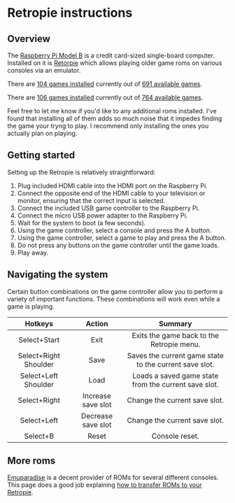 # Retropie instructions

## Overview

The [Raspberry Pi Model B](https://en.wikipedia.org/wiki/Raspberry_Pi) is a credit card-sized single-board computer. Installed on it is [Retorpie](https://retropie.org.uk/) which allows playing older game roms on various consoles via an emulator.

There are [104 games installed](installed-nes.md) currently out of [691 available games](nes.md).

There are [106 games installed](installed-snes.md) currently out of [764 available games](snes.md).

Feel free to let me know if you'd like to any additional roms installed. I've found that installing all of them adds so much noise that it impedes finding the game your tryng to play. I recommend only installing the ones you actually plan on playing.

## Getting started

Setting up the Retropie is relatively straightforward:

1. Plug included HDMI cable into the HDMI port on the Raspberry Pi.
2. Connect the opposite end of the HDMI cable to your television or monitor, ensuring that the correct input is selected.
3. Connect the included USB game controller to the Raspberry Pi.
4. Connect the micro USB power adapter to the Raspberry Pi.
5. Wait for the system to boot (a few seconds).
6. Using the game controller, select a console and press the A button.
7. Using the game controller, select a game to play and press the A button.
8. Do not press any buttons on the game controller until the game loads.
9. Play away.

## Navigating the system

Certain button combinations on the game controller allow you to perform a variety of important functions. These combinations will work even while a game is playing.

Hotkeys | Action | Summary
:---: | :---: | :---:
Select+Start | Exit | Exits the game back to the Retropie menu.
Select+Right Shoulder | Save | Saves the current game state to the current save slot.
Select+Left Shoulder | Load | Loads a saved game state from the current save slot.
Select+Right | Increase save slot | Change the current save slot.
Select+Left | Decrease save slot | Change the current save slot.
Select+B | Reset | Console reset.

## More roms

[Emuparadise](http://www.emuparadise.me/roms-isos-games.php) is a decent provider of ROMs for several different consoles. This page does a good job explaining [how to transfer ROMs to your Retropie](https://github.com/retropie/retropie-setup/wiki/Transferring-Roms).
